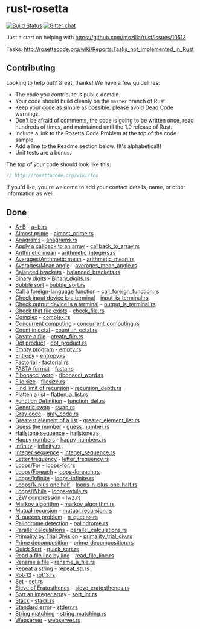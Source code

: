 # rust-rosetta #
[![Build Status](https://travis-ci.org/Hoverbear/rust-rosetta.png)](https://travis-ci.org/Hoverbear/rust-rosetta)
[![Gitter chat](https://badges.gitter.im/Hoverbear/rust-rosetta.png)](https://gitter.im/Hoverbear/rust-rosetta)

Just a start on helping with https://github.com/mozilla/rust/issues/10513

Tasks: http://rosettacode.org/wiki/Reports:Tasks_not_implemented_in_Rust

## Contributing ##
Looking to help out? Great, thanks! We have a few guidelines:

* The code you contribute *is* public domain.
* Your code should build cleanly on the `master` branch of Rust.
* Keep your code as simple as possible, please avoid Dead Code warnings.
* Don't be afraid of comments, the code is going to be written once, read hundreds of times, and maintained until the 1.0 release of Rust.
* Include a link to the Rosetta Code Problem at the top of the code sample.
* Add a line to the Readme section below. (It's alphabetical!)
* Unit tests are a bonus.

The top of your code should look like this:

```rust
// http://rosettacode.org/wiki/foo
```
If you'd like, you're welcome to add your contact details, name, or other information as well.


## Done ##
* [A+B](http://rosettacode.org/wiki/A%2BB) - [a+b.rs](src/a+b.rs)
* [Almost prime](http://rosettacode.org/wiki/Almost_prime) - [almost_prime.rs](src/almost_prime.rs)
* [Anagrams](http://rosettacode.org/wiki/Anagrams) - [anagrams.rs](src/anagrams.rs)
* [Apply a callback to an array](http://rosettacode.org/wiki/Apply_a_callback_to_an_array) - [callback_to_array.rs](src/callback_to_array.rs)
* [Arithmetic mean](http://rosettacode.org/wiki/Arithmetic/Integer) - [arithmetic_integers.rs](src/artihmetic_integers.rs)
* [Averages/Arithmetic mean](http://rosettacode.org/wiki/Averages/Arithmetic_mean) - [arithmetic_mean.rs](src/arithmetic_mean.rs)
* [Averages/Mean angle](http://rosettacode.org/wiki/Averages/Mean_angle) - [averages_mean_angle.rs](src/averages_mean_angle.rs)
* [Balanced brackets](http://rosettacode.org/wiki/Balanced_brackets) - [balanced_brackets.rs](src/balanced_brackets.rs)
* [Binary digits](http://rosettacode.org/wiki/Binary_digits) - [Binary_digits.rs](src/binary_digits.rs)
* [Bubble sort](http://rosettacode.org/wiki/Sorting_algorithms/Bubble_sort) - [bubble_sort.rs](src/bubble_sort.rs)
* [Call a foreign-language function](http://rosettacode.org/wiki/Call_a_foreign-language_function) - [call_foreign_function.rs](src/call_foreign_function.rs)
* [Check input device is a terminal](http://rosettacode.org/wiki/Check_input_device_is_a_terminal) - [input_is_terminal.rs](src/input_is_terminal.rs)
* [Check output device is a terminal](http://rosettacode.org/wiki/Check_output_device_is_a_terminal) - [output_is_terminal.rs](src/output_is_terminal.rs)
* [Check that file exists](http://rosettacode.org/wiki/Check_that_file_exists) - [check_file.rs](src/check_file.rs)
* [Complex](http://rosettacode.org/wiki/Arithmetic/Complex) - [complex.rs](src/complex.rs)
* [Concurrent computing](http://rosettacode.org/wiki/Concurrent_computing) - [concurrent_computing.rs](src/concurrent_computing.rs)
* [Count in octal](http://rosettacode.org/wiki/Count_in_octal) - [count_in_octal.rs](src/count_in_octal.rs)
* [Create a file](http://rosettacode.org/wiki/Create_a_file) - [create_file.rs](src/create_file.rs)
* [Dot product](http://rosettacode.org/wiki/Dot_product) - [dot_product.rs](src/dot_product.rs)
* [Empty program](http://rosettacode.org/wiki/Empty_program) - [empty.rs](src/empty.rs)
* [Entropy](http://rosettacode.org/wiki/Entropy) - [entropy.rs](src/entropy.rs)
* [Factorial](http://rosettacode.org/wiki/Factorial) - [factorial.rs](src/factorial.rs)
* [FASTA format](http://rosettacode.org/wiki/FASTA_format) - [fasta.rs](src/fasta.rs)
* [Fibonacci word](http://rosettacode.org/wiki/Fibonacci_word) - [fibonacci_word.rs](src/fibonacci_word.rs)
* [File size](http://rosettacode.org/wiki/File_size) - [filesize.rs](src/filesize.rs)
* [Find limit of recursion](http://rosettacode.org/wiki/Find_limit_of_recursion) - [recursion_depth.rs](src/recursion_depth.rs)
* [Flatten a list](http://rosettacode.org/wiki/Flatten_a_list) - [flatten_a_list.rs](src/flatten_a_list.rs)
* [Function Definition](http://rosettacode.org/wiki/Function_definition) - [function_def.rs](src/function_def.rs)
* [Generic swap](http://rosettacode.org/wiki/Generic_swap) - [swap.rs](src/swap.rs)
* [Gray code](http://rosettacode.org/wiki/Gray_code) - [gray_code.rs](src/gray_code.rs)
* [Greatest element of a list](http://rosettacode.org/wiki/Greatest_element_of_a_list) - [greater_element_list.rs](src/greater_element_list.rs)
* [Guess the number](http://rosettacode.org/wiki/Guess_the_number) - [guess_number.rs](src/guess_number.rs)
* [Hailstone sequence](http://rosettacode.org/wiki/Hailstone_sequence) - [hailstone.rs](src/hailstone.rs)
* [Happy numbers](http://rosettacode.org/wiki/Happy_numbers) - [happy_numbers.rs](src/happy_numbers.rs)
* [Infinity](http://rosettacode.org/wiki/Infinity) - [infinity.rs](src/infinity.rs)
* [Integer sequence](http://rosettacode.org/wiki/Integer_sequence) - [integer_sequence.rs](src/integer_sequence.rs)
* [Letter frequency](http://rosettacode.org/wiki/Letter_frequency) - [letter_frequency.rs](src/letter_frequency.rs)
* [Loops/For](http://rosettacode.org/wiki/Loops/For) - [loops-for.rs](src/loops-for.rs)
* [Loops/Foreach](http://rosettacode.org/wiki/Loops/Foreach) - [loops-foreach.rs](src/loops-foreach.rs)
* [Loops/Infinite](http://rosettacode.org/wiki/Loops/Infinite) - [loops-infinite.rs](src/loops-infinite.rs)
* [Loops/N plus one half](http://rosettacode.org/wiki/Loops/N_plus_one_half) - [loops-n-plus-one-half.rs](src/loops-n-plus-one-half.rs)
* [Loops/While](http://rosettacode.org/wiki/Loops/While) - [loops-while.rs](src/loops-while.rs)
* [LZW compression](http://rosettacode.org/wiki/LZW_compression) - [lwz.rs](src/lwz.rs)
* [Markov algorithm](http://rosettacode.org/wiki/Execute_a_Markov_algorithm) - [markov_algorithm.rs](src/markov_algorithm.rs)
* [Mutual recursion](http://rosettacode.org/wiki/Mutual_recursion) - [mutual_recursion.rs](src/mutual_recursion.rs)
* [N-queens problem](http://rosettacode.org/wiki/N-queens_problem) - [n_queens.rs](src/n_queens.rs)
* [Palindrome detection](http://rosettacode.org/wiki/Palindrome_detection) - [palindrome.rs](src/palindrome.rs)
* [Parallel calculations](http://rosettacode.org/wiki/Parallel_calculations) - [parallel_calculations.rs](src/parallel_calculations.rs)
* [Primality by Trial Division](http://rosettacode.org/wiki/Primality_by_Trial_Division) - [primality_trial_div.rs](src/primality_trial_div.rs)
* [Prime decomposition](http://rosettacode.org/wiki/Prime_decomposition) - [prime_decomposition.rs](src/prime_decomposition.rs)
* [Quick Sort](http://rosettacode.org/wiki/Sorting_algorithms/Quicksort) - [quick_sort.rs](src/quick_sort.rs)
* [Read a file line by line](http://rosettacode.org/wiki/Read_a_file_line_by_line) - [read_file_line.rs](src/read_file_line.rs)
* [Rename a file](http://rosettacode.org/wiki/Rename_a_file) - [rename_a_file.rs](src/rename_a_file.rs)
* [Repeat a string](http://rosettacode.org/wiki/Repeat_a_string) - [repeat_str.rs](src/repeat_str.rs)
* [Rot-13](http://rosettacode.org/wiki/Rot-13) - [rot13.rs](src/rot13.rs)
* [Set](http://rosettacode.org/wiki/Set) - [set.rs](src/set.rs)
* [Sieve of Eratosthenes](http://rosettacode.org/wiki/Sieve_of_Eratosthenes) - [sieve_eratosthenes.rs](src/sieve_eratosthenes.rs)
* [Sort an integer array](http://rosettacode.org/wiki/Sort_an_integer_array) - [sort_int.rs](src/sort_int.rs)
* [Stack](http://rosettacode.org/wiki/Stack) - [stack.rs](src/stack.rs)
* [Standard error](http://rosettacode.org/wiki/Hello_world/Standard_error) - [stderr.rs](src/stderr.rs)
* [String matching](http://rosettacode.org/wiki/String_matching) - [string_matching.rs](src/string_matching.rs)
* [Webserver](http://rosettacode.org/wiki/Hello_world/Web_server) - [webserver.rs](src/webserver.rs)
